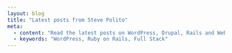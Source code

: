 ```yaml
---
layout: blog
title: "Latest posts from Steve Polito"
meta:
  - content: "Read the latest posts on WordPress, Drupal, Rails and Web Development"
  - keywords: "WordPress, Ruby on Rails, Full Stack"
---
```

